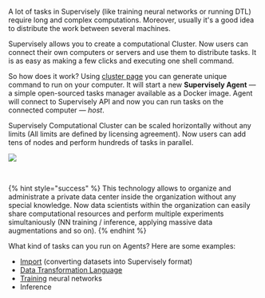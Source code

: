 A lot of tasks in Supervisely (like training neural networks or running DTL) require long and complex computations. Moreover, usually it's a good idea to distribute the work between several machines. 

Supervisely allows you to create a computational Cluster. Now users can connect their own computers or servers and use them to distribute tasks. It is as easy as making a few clicks and executing one shell command. 

So how does it work? Using [cluster page](add_delete_node/add_delete_node.md) you can generate unique command to run on your computer. It will start a new **Supervisely Agent** — a simple open-sourced tasks manager available as a Docker image. Agent will connect to Supervisely API and now you can run tasks on the connected computer — *host*.

Supervisely Computational Cluster can be scaled horizontally without any limits (All limits are defined by licensing agreement). Now users can add tens of nodes and perform hundreds of tasks in parallel. 

![](../../assets/legacy/cluster/agent-diagramm.png)

&nbsp;

{% hint style="success" %}
This technology allows to organize and administrate a private data center inside the organization without any special knowledge. Now data scientists within the organization can easily share computational resources and perform multiple experiments simultaniously (NN training / inference, applying massive data augmentations and so on). 
{% endhint %}

What kind of tasks can you run on Agents? Here are some examples:

- [Import](../../data-organization/import-export.md) (converting datasets into Supervisely format)
- [Data Transformation Language](../../data-manipulation/dtl/index.md)
- [Training](../../neural-networks/overview/overview.md) neural networks
- Inference

